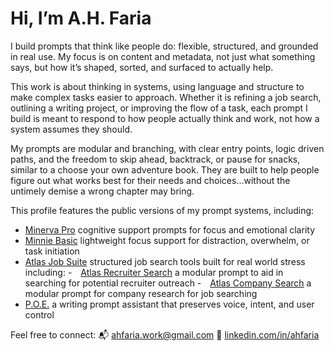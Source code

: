 # Hi, I’m A.H. Faria

I build prompts that think like people do: flexible, structured, and grounded in real use. My focus is on content and metadata, not just what something says, but how it’s shaped, sorted, and surfaced to actually help.

This work is about thinking in systems, using language and structure to make complex tasks easier to approach. Whether it is refining a job search, outlining a writing project, or improving the flow of a task, each prompt I build is meant to respond to how people actually think and work, not how a system assumes they should.

My prompts are modular and branching, with clear entry points, logic driven paths, and the freedom to skip ahead, backtrack, or pause for snacks, similar to a choose your own adventure book. They are built to help people figure out what works best for their needs and choices...without the untimely demise a wrong chapter may bring.

This profile features the public versions of my prompt systems, including:

- [Minerva Pro](https://github.com/AHFaria/minerva-suite-pro-v3-5) cognitive support prompts for focus and emotional clarity  
- [Minnie Basic](https://github.com/AHFaria/minerva-suite-minnie-basic-v3-5) lightweight focus support for distraction, overwhelm, or task initiation  
- [Atlas Job Suite](https://github.com/AHFaria/atlas-suite-job-search-pro-v4-2) structured job search tools built for real world stress including:
-&emsp;[Atlas Recruiter Search](https://github.com/AHFaria/docs-atlas-suite-recruiter-partner-prompt-v1-1/tree/main) a modular  prompt to aid in searching for potential recruiter outreach
-&emsp;[Atlas Company Search](https://github.com/AHFaria/docs-atlas-suite-company-search-v1-1-2) a modular prompt for company research for job searching
- [P.O.E.](https://github.com/AHFaria/poe-post-writing-assistant-v1-0/tree/main) a writing prompt assistant that preserves voice, intent, and user control  


Feel free to connect:
📬 [ahfaria.work@gmail.com](mailto:ahfaria.work@gmail.com)
🔗 [linkedin.com/in/ahfaria](https://linkedin.com/in/ahfaria)
